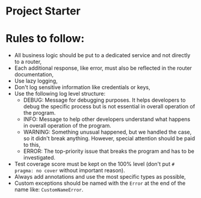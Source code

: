 # Project Starter

# Rules to follow:

-   All business logic should be put to a dedicated service and not directly to a router,
-   Each additional response, like error, must also be reflected in the router documentation,
-   Use lazy logging,
-   Don't log sensitive information like credentials or keys,
-   Use the following log level structure:
    -   DEBUG: Message for debugging purposes.
        It helps developers to debug the specific process but is not essential in overall operation of the program.
    -   INFO: Message to help other developers understand what happens in overall operation of the program.
    -   WARNING: Something unusual happened, but we handled the case, so it didn't break anything.
        However, special attention should be paid to this,
    -   ERROR: The top-priority issue that breaks the program and has to be investigated.
-   Test coverage score must be kept on the 100% level (don't put `# pragma: no cover` without important reason).
-   Always add annotations and use the most specific types as possible,
-   Custom exceptions should be named with the `Error` at the end of the name like: `CustomNameError`.
